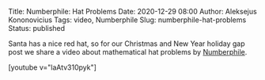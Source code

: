 Title: Numberphile: Hat Problems
Date: 2020-12-29 08:00
Author: Aleksejus Kononovicius
Tags: video, Numberphile
Slug: numberphile-hat-problems
Status: published

Santa has a nice red hat, so for our Christmas and New Year holiday gap post
we share a video about mathematical hat problems by
[Numberphile](https://www.youtube.com/channel/UCoxcjq-8xIDTYp3uz647V5A).

[youtube v="laAtv310pyk"]
